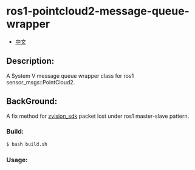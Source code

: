 # ros1-pointcloud2-message-queue-wrapper 

* [中文](README-zn.md)

## Description:
A System V message queue wrapper class for ros1 sensor_msgs::PointCloud2.


## BackGround:
A fix method for [zvision_sdk](https://github.com/ZVISION-lidar/zvision_sdk) packet lost under ros1 master-slave pattern.


### Build:
```sh
$ bash build.sh
```

### Usage:
```cpp
```
